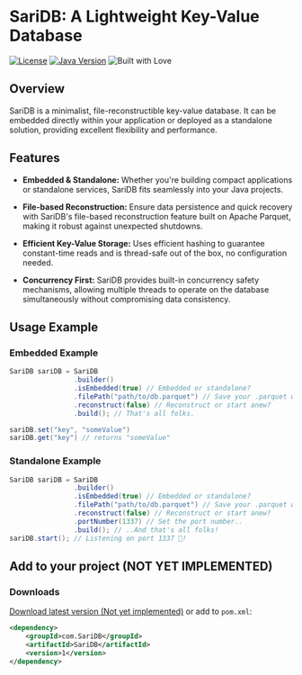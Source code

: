 # SariDB: A Lightweight Key-Value Database

[![License](https://img.shields.io/badge/License-Apache%202.0-blue.svg)](LICENSE)
[![Java Version](https://img.shields.io/badge/Java%20Version-JDK%2021%2B-blue.svg)](https://www.oracle.com/java/technologies/javase-downloads.html)
![Built with Love](https://img.shields.io/badge/Built%20with%20♥️-fdb0c0)

## Overview

SariDB is a minimalist, file-reconstructible key-value database. It can be embedded directly within your application or deployed as a standalone solution, providing excellent flexibility and performance.

## Features

- **Embedded & Standalone:** Whether you're building compact applications or standalone services, SariDB fits seamlessly into your Java projects.

- **File-based Reconstruction:** Ensure data persistence and quick recovery with SariDB's file-based reconstruction feature built on Apache Parquet, making it robust against unexpected shutdowns.

- **Efficient Key-Value Storage:** Uses efficient hashing to guarantee constant-time reads and is thread-safe out of the box, no configuration needed.

- **Concurrency First:** SariDB provides built-in concurrency safety mechanisms, allowing multiple threads to operate on the database simultaneously without compromising data consistency.

## Usage Example

### Embedded Example

```java
SariDB sariDB = SariDB
                .builder()
                .isEmbedded(true) // Embedded or standalone?
                .filePath("path/to/db.parquet") // Save your .parquet wherever!
                .reconstruct(false) // Reconstruct or start anew?
                .build(); // That's all folks.

sariDB.set("key", "someValue")
sariDB.get("key") // returns "someValue"
```

### Standalone Example
```java
SariDB sariDB = SariDB
                .builder()
                .isEmbedded(true) // Embedded or standalone?
                .filePath("path/to/db.parquet") // Save your .parquet wherever!
                .reconstruct(false) // Reconstruct or start anew?
                .portNumber(1337) // Set the port number..
                .build(); // ..And that's all folks!
sariDB.start(); // Listening on port 1337 🚀!

```


## Add to your project (NOT YET IMPLEMENTED)
### Downloads

[Download latest version (Not yet implemented)](https://google.com) or add to `pom.xml`:

```XML
<dependency>
    <groupId>com.SariDB</groupId>
    <artifactId>SariDB</artifactId>
    <version>1</version>
</dependency>
```
